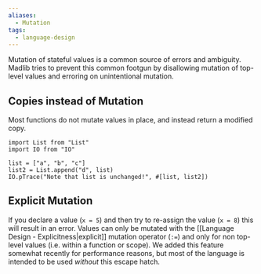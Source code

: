 ```yaml
---
aliases:
  - Mutation
tags:
  - language-design
---
```

Mutation of stateful values is a common source of errors and ambiguity. Madlib tries to prevent this common footgun by disallowing mutation of top-level values and erroring on unintentional mutation.

## Copies instead of Mutation

Most functions do not mutate values in place, and instead return a modified copy.

```mad
import List from "List"
import IO from "IO"

list = ["a", "b", "c"]
list2 = List.append("d", list)
IO.pTrace("Note that list is unchanged!", #[list, list2])
```

## Explicit Mutation

If you declare a value (`x = 5`) and then try to re-assign the value (`x = 8`) this will result in an error. Values can only be mutated with the [[Language Design - Explicitness|explicit]] mutation operator (`:=`) and only for non top-level values (i.e. within a function or scope). We added this feature somewhat recently for performance reasons, but most of the language is intended to be used _without_ this escape hatch.